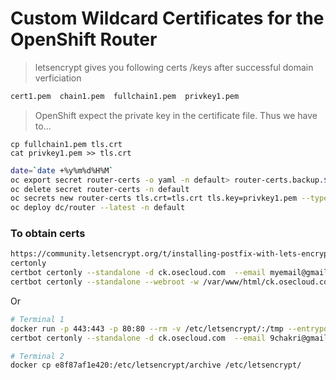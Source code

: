# Custom Wildcard Certificates for the OpenShift Router

> letsencrypt gives you following certs /keys after successful domain verficiation

```sh
cert1.pem  chain1.pem  fullchain1.pem  privkey1.pem
```

> OpenShift expect the private key in the certificate file. Thus we have to...

```
cp fullchain1.pem tls.crt
cat privkey1.pem >> tls.crt
```

```sh
date=`date +%y%m%d%H%M`
oc export secret router-certs -o yaml -n default> router-certs.backup.$date.yaml
oc delete secret router-certs -n default
oc secrets new router-certs tls.crt=tls.crt tls.key=privkey1.pem --type='kubernetes.io/tls' --confirm -n default
oc deploy dc/router --latest -n default
```


### To obtain certs


```sh
https://community.letsencrypt.org/t/installing-postfix-with-lets-encrypt-certificate-using-certbot-rhel7/20445
certonly
certbot certonly --standalone -d ck.osecloud.com  --email myemail@gmail.com or 
certbot certonly --standalone --webroot -w /var/www/html/ck.osecloud.com -d ck.osecloud.com  --email myemail@gmail.com -n
```
Or

```sh
# Terminal 1
docker run -p 443:443 -p 80:80 --rm -v /etc/letsencrypt/:/tmp --entrypoint "/bin/sh" -it certbot/certbot
certbot certonly --standalone -d ck.osecloud.com  --email 9chakri@gmail.com --agree-tos -n

# Terminal 2
docker cp e8f87af1e420:/etc/letsencrypt/archive /etc/letsencrypt/
```
